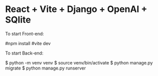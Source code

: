 # React + Vite + Django + OpenAI + SQlite

To start Front-end:

#npm install
#vite dev

To start Back-end:

$ python -m venv venv
$ source venv/bin/activate
$ python manage.py migrate
$ python manage.py runserver
